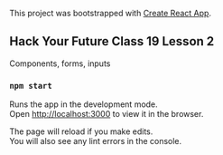 This project was bootstrapped with [Create React App](https://github.com/facebook/create-react-app).

## Hack Your Future Class 19 Lesson 2

Components, forms, inputs

### `npm start`

Runs the app in the development mode.<br>
Open [http://localhost:3000](http://localhost:3000) to view it in the browser.

The page will reload if you make edits.<br>
You will also see any lint errors in the console.
